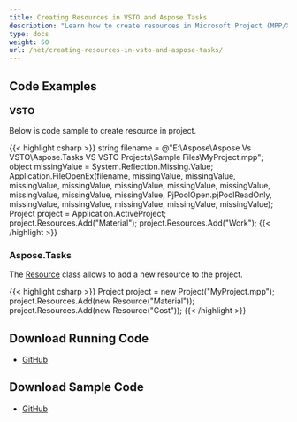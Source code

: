 ```yaml
---
title: Creating Resources in VSTO and Aspose.Tasks
description: "Learn how to create resources in Microsoft Project (MPP/XML) files using Aspose.Tasks for .NET in comparison with VSTO."
type: docs
weight: 50
url: /net/creating-resources-in-vsto-and-aspose-tasks/
---
```


## **Code Examples**
### **VSTO**
Below is code sample to create resource in project.

{{< highlight csharp >}}
string filename = @"E:\Aspose\Aspose Vs VSTO\Aspose.Tasks VS VSTO Projects\Sample Files\MyProject.mpp";
object missingValue = System.Reflection.Missing.Value;
Application.FileOpenEx(filename,
    missingValue, missingValue, missingValue, missingValue,
    missingValue, missingValue, missingValue, missingValue,
    missingValue, missingValue, PjPoolOpen.pjPoolReadOnly,
    missingValue, missingValue, missingValue, missingValue,
    missingValue);
Project project = Application.ActiveProject;
project.Resources.Add("Material");
project.Resources.Add("Work");
{{< /highlight >}}

### **Aspose.Tasks**
The [Resource](https://apireference.aspose.com/tasks/net/aspose.tasks/resource) class allows to add a new resource to the project.

{{< highlight csharp >}}
Project project = new Project("MyProject.mpp");
project.Resources.Add(new Resource("Material"));
project.Resources.Add(new Resource("Cost"));
{{< /highlight >}}

## **Download Running Code**
- [GitHub](https://github.com/aspose-tasks/Aspose.Tasks-for-.NET/tree/master/Plugins/Aspose.Tasks%20Vs%20VSTO/Code%20Comparison/Creating%20Resources)
## **Download Sample Code**
- [GitHub](https://github.com/aspose-tasks/Aspose.Tasks-for-.NET/releases/tag/AsposeTaskNETVsVSTOProjectv1.1)
